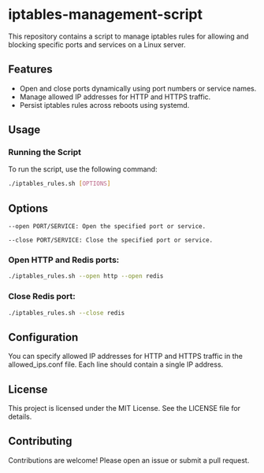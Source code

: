 # iptables-management-script

This repository contains a script to manage iptables rules for allowing and blocking specific ports and services on a Linux server.

## Features

- Open and close ports dynamically using port numbers or service names.
- Manage allowed IP addresses for HTTP and HTTPS traffic.
- Persist iptables rules across reboots using systemd.

## Usage

### Running the Script

To run the script, use the following command:

```bash
./iptables_rules.sh [OPTIONS]
```
## Options
```--open PORT/SERVICE: Open the specified port or service.```

```--close PORT/SERVICE: Close the specified port or service.```

### Open HTTP and Redis ports:
```bash 
./iptables_rules.sh --open http --open redis
```
### Close Redis port:
```bash
./iptables_rules.sh --close redis
```
## Configuration
You can specify allowed IP addresses for HTTP and HTTPS traffic in the allowed_ips.conf file. Each line should contain a single IP address.

## License
This project is licensed under the MIT License. See the LICENSE file for details.

## Contributing
Contributions are welcome! Please open an issue or submit a pull request.
